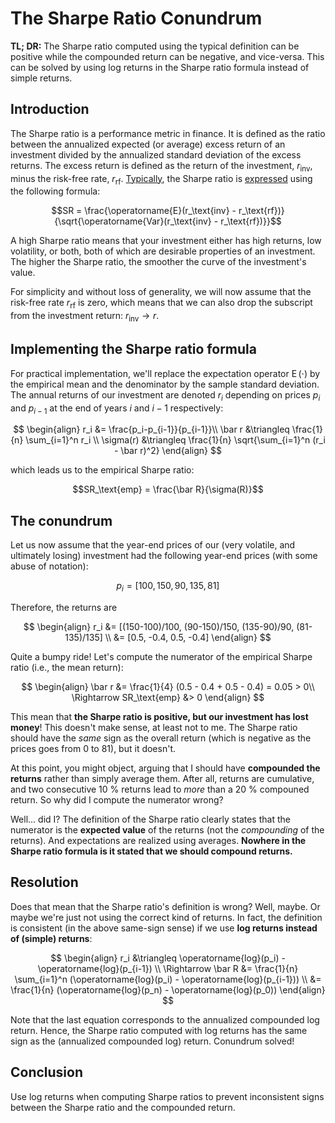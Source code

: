 <script src="https://cdn.mathjax.org/mathjax/latest/MathJax.js?config=TeX-AMS-MML_HTMLorMML" type="text/javascript"></script>


# The Sharpe Ratio Conundrum
**TL; DR:** The Sharpe ratio computed using the typical definition can be positive while the compounded
return can be negative, and vice-versa. This can be solved by using log returns in the Sharpe ratio
formula instead of simple returns.


## Introduction
The Sharpe ratio is a performance metric in finance.
It is defined as the ratio between the annualized expected (or average) excess return of an investment
divided by the annualized standard deviation of the excess returns. The excess return is defined as
the return of the investment, $r_\text{inv}$, minus the risk-free rate, $r_\text{rf}$.
[Typically](https://en.wikipedia.org/wiki/Sharpe_ratio), the
Sharpe ratio is [expressed](https://www.investopedia.com/terms/s/sharperatio.asp) using the following formula:

$$SR = \frac{\operatorname{E}(r_\text{inv} - r_\text{rf})}{\sqrt{\operatorname{Var}(r_\text{inv} - r_\text{rf})}}$$

A high Sharpe ratio means that your investment either has high returns, low volatility,
or both, both of which are desirable properties of an investment. The higher the Sharpe ratio, the smoother the
curve of the investment's value.

For simplicity and without loss of generality, we will now assume that the risk-free rate $r_\text{rf}$ is zero,
which means that we can also drop the subscript from the investment return: $r_\text{inv} \rightarrow r$.


## Implementing the Sharpe ratio formula
For practical implementation, we'll replace the expectation operator $\operatorname{E}(\cdot)$ by the
empirical mean and the denominator by the sample standard deviation. The annual returns of our investment
are denoted $r_i$ depending on prices $p_i$ and $p_{i-1}$ at the end of years $i$ and $i-1$ respectively:

$$
\begin{align}
r_i &= \frac{p_i-p_{i-1}}{p_{i-1}}\\
\bar r &\triangleq \frac{1}{n} \sum_{i=1}^n r_i \\
\sigma(r) &\triangleq \frac{1}{n} \sqrt{\sum_{i=1}^n (r_i - \bar r)^2}
\end{align}
$$

which leads us to the empirical Sharpe ratio:

$$SR_\text{emp} = \frac{\bar R}{\sigma(R)}$$


## The conundrum
Let us now assume that the year-end prices of our (very volatile,
and ultimately losing) investment had the following year-end prices (with some abuse of notation):

$$p_i = [100, 150, 90, 135, 81]$$

Therefore, the returns are

$$
\begin{align}
r_i &= [(150-100)/100, (90-150)/150, (135-90)/90, (81-135)/135] \\
&= [0.5, -0.4, 0.5, -0.4]
\end{align}
$$

Quite a bumpy ride! Let's compute the numerator of the empirical Sharpe ratio (i.e., the mean return):

$$
\begin{align}
\bar r &= \frac{1}{4} (0.5 - 0.4 + 0.5 - 0.4) = 0.05 > 0\\
\Rightarrow SR_\text{emp} &> 0
\end{align}
$$

This mean that **the Sharpe ratio is positive, but our investment has lost money**! This doesn't make sense,
at least not to me. The Sharpe ratio should have the *same* sign as the overall return (which is
negative as the prices goes from 
0 to 81), but it doesn't.

At this point, you might object, arguing that I should have **compounded the returns** rather than
simply average them. After all, returns are cumulative, and two consecutive 10 % returns lead to
*more* than a 20 % compouned return. So why did I compute the numerator wrong?

Well... did I? The definition of the Sharpe ratio clearly states that the numerator is the
**expected value** of the returns (not the *compounding* of the returns). And expectations
are realized using averages. **Nowhere in the Sharpe ratio formula is it stated that we should
compound returns.**


## Resolution
Does that mean that the Sharpe ratio's definition is wrong? Well, maybe. Or maybe we're just
not using the correct kind of returns. In fact, the definition is consistent (in the above
same-sign sense) if we use **log returns instead of (simple) returns**:

$$
\begin{align}
r_i &\triangleq \operatorname{log}(p_i) - \operatorname{log}(p_{i-1}) \\
\Rightarrow \bar R &= \frac{1}{n} \sum_{i=1}^n (\operatorname{log}(p_i) - \operatorname{log}(p_{i-1})) \\
&= \frac{1}{n} (\operatorname{log}(p_n) - \operatorname{log}(p_0))
\end{align}
$$

Note that the last equation corresponds to the annualized compounded log return. Hence, the Sharpe
ratio computed with log returns has the same sign as the (annualized compounded log) return.
Conundrum solved!


## Conclusion
Use log returns when computing Sharpe ratios to prevent inconsistent signs between the Sharpe ratio
and the compounded return.
